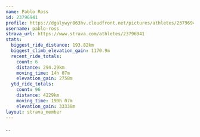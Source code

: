 ```yaml
---
name: Pablo Ross
id: 23796941
profile: https://dgalywyr863hv.cloudfront.net/pictures/athletes/23796941/14615399/1/large.jpg
username: pablo-ross
strava_url: https://www.strava.com/athletes/23796941
stats:
  biggest_ride_distance: 193.82km
  biggest_climb_elevation_gain: 1170.9m
  recent_ride_totals:
    count: 6
    distance: 294.29km
    moving_time: 14h 07m
    elevation_gain: 2758m
  ytd_ride_totals:
    count: 96
    distance: 4229km
    moving_time: 190h 07m
    elevation_gain: 33338m
layout: strava_member
--- 
```

...
